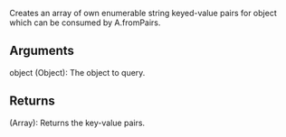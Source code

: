 Creates an array of own enumerable string keyed-value pairs for object which can be consumed by A.fromPairs.


<!-- ## Aliases
A.entries -->


## Arguments
object (Object): The object to query.


## Returns
(Array): Returns the key-value pairs.
